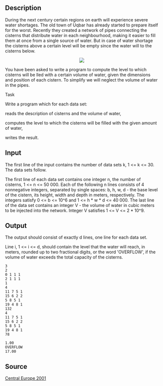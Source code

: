 <h2>Description</h2><p>During the next century certain regions on earth will experience severe water shortages. The old town of Uqbar has already started to prepare itself for the worst. Recently they created a network of pipes connecting the cisterns that distribute water in each neighbourhood, making it easier to fill them at once from a single source of water. But in case of water shortage the cisterns above a certain level will be empty since the water will to the cisterns below.
</p>
<center><img src="images/1434_1.jpg"></center><p>
</p>You have been asked to write a program to compute the level to which cisterns will be lled with a certain volume of water, given the dimensions and position of each cistern. To simplify we will neglect the volume of water in the pipes.


Task

Write a program which for each data set:

reads the description of cisterns and the volume of water,

computes the level to which the cisterns will be filled with the given amount of water,

writes the result.
<h2>Input</h2><p>The first line of the input contains the number of data sets k, 1 &lt;= k &lt;= 30. The data sets follow.
</p>
The first line of each data set contains one integer n, the number of cisterns, 1 &lt;= n &lt;= 50 000. Each of the following n lines consists of 4 nonnegative integers, separated by single spaces: b, h, w, d - the base level of the cistern, its height, width and depth in meters, respectively. The integers satisfy 0 &lt;= b &lt;= 10^6 and 1 &lt;= h * w * d &lt;= 40 000. The last line of the data set contains an integer V - the volume of water in cubic meters to be injected into the network. Integer V satisfies 1 &lt;= V &lt;= 2 * 10^9.
<h2>Output</h2><p>The output should consist of exactly d lines, one line for each data set.
</p>
Line i, 1 &lt;= i &lt;= d, should contain the level that the water will reach, in meters, rounded up to two fractional digits, or the word 'OVERFLOW', if the volume of water exceeds the total capacity of the cisterns.
<pre><code class="language-input1">3
2
0 1 1 1
2 1 1 1
1
4
11 7 5 1
15 6 2 2
5 8 5 1
19 4 8 1
132
4
11 7 5 1
15 6 2 2
5 8 5 1
19 4 8 1
78</code></pre><pre><code class="language-output1">1.00
OVERFLOW
17.00</code></pre><h2>Source</h2><a href="searchproblem?field=source&amp;key=Central+Europe+2001">Central Europe 2001</a>
